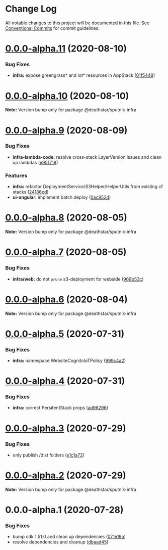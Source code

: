 # Change Log

All notable changes to this project will be documented in this file.
See [Conventional Commits](https://conventionalcommits.org) for commit guidelines.

# [0.0.0-alpha.11](https://git-codecommit.us-west-2.amazonaws.com/v1/repos/Deathstar/compare/@deathstar/sputnik-infra@0.0.0-alpha.10...@deathstar/sputnik-infra@0.0.0-alpha.11) (2020-08-10)


### Bug Fixes

* **infra:** expose greengrass* and iot* resources in AppStack ([01f5449](https://git-codecommit.us-west-2.amazonaws.com/v1/repos/Deathstar/commits/01f5449a9b6ce4603d157016f2a7126d63534795))





# [0.0.0-alpha.10](https://git-codecommit.us-west-2.amazonaws.com/v1/repos/Deathstar/compare/@deathstar/sputnik-infra@0.0.0-alpha.9...@deathstar/sputnik-infra@0.0.0-alpha.10) (2020-08-10)

**Note:** Version bump only for package @deathstar/sputnik-infra





# [0.0.0-alpha.9](https://git-codecommit.us-west-2.amazonaws.com/v1/repos/Deathstar/compare/@deathstar/sputnik-infra@0.0.0-alpha.8...@deathstar/sputnik-infra@0.0.0-alpha.9) (2020-08-09)


### Bug Fixes

* **infra-lambda-code:** resolve cross-stack LayerVersion issues and clean up lambdas ([e951718](https://git-codecommit.us-west-2.amazonaws.com/v1/repos/Deathstar/commits/e951718ec0f7e918fe983b8c871f669a5de0f302))


### Features

* **infra:** refactor DeploymentService/S3Helper/HelperUtils from existing cf stacks ([24186cd](https://git-codecommit.us-west-2.amazonaws.com/v1/repos/Deathstar/commits/24186cd14d76d2cebd5c98c3e73d073a42d8afeb))
* **ui-angular:** implement batch deploy ([0ac952d](https://git-codecommit.us-west-2.amazonaws.com/v1/repos/Deathstar/commits/0ac952d4e1d5e67b96e4f799f2a4be735c1c70ea))





# [0.0.0-alpha.8](https://git-codecommit.us-west-2.amazonaws.com/v1/repos/Deathstar/compare/@deathstar/sputnik-infra@0.0.0-alpha.7...@deathstar/sputnik-infra@0.0.0-alpha.8) (2020-08-05)

**Note:** Version bump only for package @deathstar/sputnik-infra





# [0.0.0-alpha.7](https://git-codecommit.us-west-2.amazonaws.com/v1/repos/Deathstar/compare/@deathstar/sputnik-infra@0.0.0-alpha.5...@deathstar/sputnik-infra@0.0.0-alpha.7) (2020-08-05)


### Bug Fixes

* **infra/web:** do not `prune` s3-deployment for webside ([969b53c](https://git-codecommit.us-west-2.amazonaws.com/v1/repos/Deathstar/commits/969b53c048dbaec950bb030ce415ef8a30c9bd81))





# [0.0.0-alpha.6](https://git-codecommit.us-west-2.amazonaws.com/v1/repos/Deathstar/compare/@deathstar/sputnik-infra@0.0.0-alpha.5...@deathstar/sputnik-infra@0.0.0-alpha.6) (2020-08-04)

**Note:** Version bump only for package @deathstar/sputnik-infra





# [0.0.0-alpha.5](https://git-codecommit.us-west-2.amazonaws.com/v1/repos/Deathstar/compare/@deathstar/sputnik-infra@0.0.0-alpha.4...@deathstar/sputnik-infra@0.0.0-alpha.5) (2020-07-31)


### Bug Fixes

* **infra:** namespace WebsiteCognitoIoTPolicy ([999c4a2](https://git-codecommit.us-west-2.amazonaws.com/v1/repos/Deathstar/commits/999c4a256f5e51e106af46eda0ce751fcaa2df7b))





# [0.0.0-alpha.4](https://git-codecommit.us-west-2.amazonaws.com/v1/repos/Deathstar/compare/@deathstar/sputnik-infra@0.0.0-alpha.3...@deathstar/sputnik-infra@0.0.0-alpha.4) (2020-07-31)


### Bug Fixes

* **infra:** correct PersitentStack props ([ad96296](https://git-codecommit.us-west-2.amazonaws.com/v1/repos/Deathstar/commits/ad96296acd38c5a73aa3d274c7ee4ee74434fdbb))





# [0.0.0-alpha.3](https://git-codecommit.us-west-2.amazonaws.com/v1/repos/Deathstar/compare/@deathstar/sputnik-infra@0.0.0-alpha.2...@deathstar/sputnik-infra@0.0.0-alpha.3) (2020-07-29)


### Bug Fixes

* only publish /dist folders ([e1c1a72](https://git-codecommit.us-west-2.amazonaws.com/v1/repos/Deathstar/commits/e1c1a720af88f336cccd7860e66636f636465fea))





# [0.0.0-alpha.2](https://git-codecommit.us-west-2.amazonaws.com/v1/repos/Deathstar/compare/@deathstar/sputnik-infra@0.0.0-alpha.1...@deathstar/sputnik-infra@0.0.0-alpha.2) (2020-07-29)

**Note:** Version bump only for package @deathstar/sputnik-infra





# 0.0.0-alpha.1 (2020-07-28)


### Bug Fixes

* bump cdk 1.51.0 and clean up dependencies ([071e19a](https://git-codecommit.us-west-2.amazonaws.com/v1/repos/Deathstar/commits/071e19a615f489813cd064bb253dcd0ac34faff0))
* resolve dependencies and cleanup ([dbaad45](https://git-codecommit.us-west-2.amazonaws.com/v1/repos/Deathstar/commits/dbaad4561a93bfaf50b7246fd5a048912059df4f))
